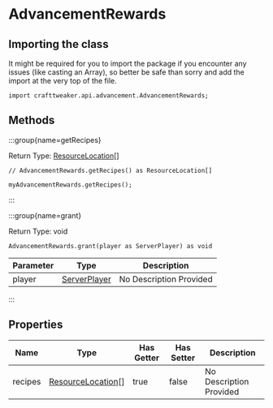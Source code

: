 # AdvancementRewards

## Importing the class

It might be required for you to import the package if you encounter any issues (like casting an Array), so better be safe than sorry and add the import at the very top of the file.
```zenscript
import crafttweaker.api.advancement.AdvancementRewards;
```


## Methods

:::group{name=getRecipes}

Return Type: [ResourceLocation](/vanilla/api/resource/ResourceLocation)[]

```zenscript
// AdvancementRewards.getRecipes() as ResourceLocation[]

myAdvancementRewards.getRecipes();
```

:::

:::group{name=grant}

Return Type: void

```zenscript
AdvancementRewards.grant(player as ServerPlayer) as void
```

| Parameter | Type | Description |
|-----------|------|-------------|
| player | [ServerPlayer](/vanilla/api/entity/type/player/ServerPlayer) | No Description Provided |


:::


## Properties

| Name | Type | Has Getter | Has Setter | Description |
|------|------|------------|------------|-------------|
| recipes | [ResourceLocation](/vanilla/api/resource/ResourceLocation)[] | true | false | No Description Provided |

